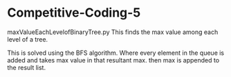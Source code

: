 # Competitive-Coding-5

maxValueEachLevelofBinaryTree.py
This finds the max value among each level of a tree.

This is solved using the BFS algorithm. Where every element in the queue is added and takes max value in that resultant max. 
then max is appended to the result list.

